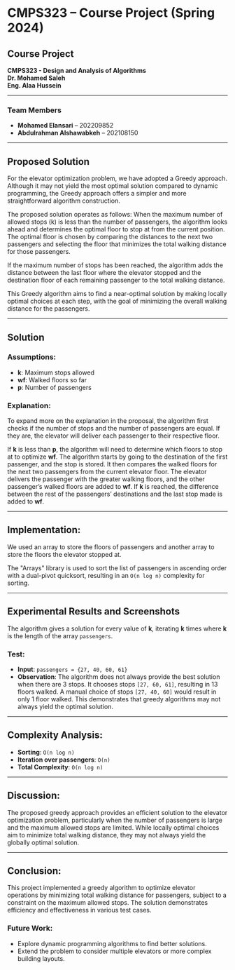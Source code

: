 # CMPS323 – Course Project (Spring 2024)

## Course Project

**CMPS323 - Design and Analysis of Algorithms**  
**Dr. Mohamed Saleh**  
**Eng. Alaa Hussein**  

---

### Team Members

- **Mohamed Elansari** – 202209852  
- **Abdulrahman Alshawabkeh** – 202108150  

---

## Proposed Solution

For the elevator optimization problem, we have adopted a Greedy approach. Although it may not yield the most optimal solution compared to dynamic programming, the Greedy approach offers a simpler and more straightforward algorithm construction.

The proposed solution operates as follows: When the maximum number of allowed stops (k) is less than the number of passengers, the algorithm looks ahead and determines the optimal floor to stop at from the current position. The optimal floor is chosen by comparing the distances to the next two passengers and selecting the floor that minimizes the total walking distance for those passengers.

If the maximum number of stops has been reached, the algorithm adds the distance between the last floor where the elevator stopped and the destination floor of each remaining passenger to the total walking distance.

This Greedy algorithm aims to find a near-optimal solution by making locally optimal choices at each step, with the goal of minimizing the overall walking distance for the passengers.

---

## Solution

### Assumptions:

- **k**: Maximum stops allowed  
- **wf**: Walked floors so far  
- **p**: Number of passengers  

### Explanation:

To expand more on the explanation in the proposal, the algorithm first checks if the number of stops and the number of passengers are equal. If they are, the elevator will deliver each passenger to their respective floor.

If **k** is less than **p**, the algorithm will need to determine which floors to stop at to optimize **wf**. The algorithm starts by going to the destination of the first passenger, and the stop is stored. It then compares the walked floors for the next two passengers from the current elevator floor. The elevator delivers the passenger with the greater walking floors, and the other passenger’s walked floors are added to **wf**. If **k** is reached, the difference between the rest of the passengers’ destinations and the last stop made is added to **wf**.

---

## Implementation:

We used an array to store the floors of passengers and another array to store the floors the elevator stopped at.  

The "Arrays" library is used to sort the list of passengers in ascending order with a dual-pivot quicksort, resulting in an `O(n log n)` complexity for sorting.

---

## Experimental Results and Screenshots

The algorithm gives a solution for every value of **k**, iterating **k** times where **k** is the length of the array `passengers`.

### Test:
- **Input**: `passengers = {27, 40, 60, 61}`  
- **Observation**: The algorithm does not always provide the best solution when there are 3 stops. It chooses stops `[27, 60, 61]`, resulting in 13 floors walked. A manual choice of stops `[27, 40, 60]` would result in only 1 floor walked. This demonstrates that greedy algorithms may not always yield the optimal solution.

---

## Complexity Analysis:

- **Sorting**: `O(n log n)`  
- **Iteration over passengers**: `O(n)`  
- **Total Complexity**: `O(n log n)`

---

## Discussion:

The proposed greedy approach provides an efficient solution to the elevator optimization problem, particularly when the number of passengers is large and the maximum allowed stops are limited. While locally optimal choices aim to minimize total walking distance, they may not always yield the globally optimal solution.

---

## Conclusion:

This project implemented a greedy algorithm to optimize elevator operations by minimizing total walking distance for passengers, subject to a constraint on the maximum allowed stops. The solution demonstrates efficiency and effectiveness in various test cases.

### Future Work:
- Explore dynamic programming algorithms to find better solutions.  
- Extend the problem to consider multiple elevators or more complex building layouts.
